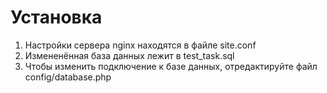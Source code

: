 # Установка

1. Настройки сервера nginx находятся в файле site.conf
2. Измененённая база данных лежит в test_task.sql
3. Чтобы изменить подключение к базе данных, отредактируйте файл config/database.php